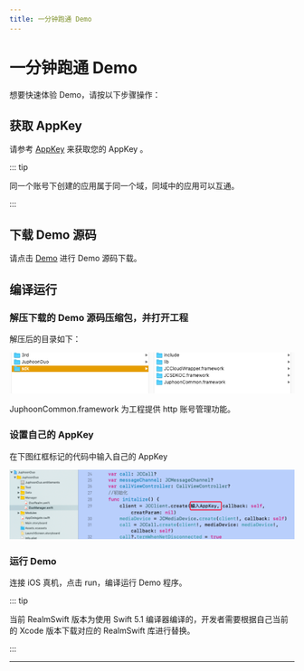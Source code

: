 ```yaml
---
title: 一分钟跑通 Demo
---
```

# 一分钟跑通 Demo

想要快速体验 Demo，请按以下步骤操作：



## 获取 AppKey

请参考 [AppKey](https://developer.juphoon.com/cn/document/V2.1/create-application.php) 来获取您的 AppKey 。

::: tip



同一个账号下创建的应用属于同一个域，同域中的应用可以互通。

:::





## 下载 Demo 源码

请点击
[Demo](http://developer.juphoon.com/portal/cn/downloadsdk/download_demo.php?filename=JuphoonDuo-iOS.tar.gz)
进行 Demo 源码下载。





## 编译运行



### 解压下载的 Demo 源码压缩包，并打开工程

解压后的目录如下：

![duoios](../../../../_images/duoios.png)

JuphoonCommon.framework 为工程提供 http 账号管理功能。





### 设置自己的 AppKey

在下图红框标记的代码中输入自己的 AppKey

![duokey1](../../../../_images/duokey1.png)





### 运行 Demo

连接 iOS 真机，点击 run，编译运行 Demo 程序。

::: tip



当前 RealmSwift 版本为使用 Swift 5.1 编译器编译的，开发者需要根据自己当前的 Xcode 版本下载对应的
RealmSwift 库进行替换。

:::

-----
















